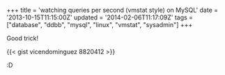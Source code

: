 +++
title = 'watching queries per second (vmstat style) on MySQL'
date = '2013-10-15T11:15:00Z'
updated = '2014-02-06T11:17:09Z'
tags = ["database", "ddbb", "mysql", "linux", "vmstat", "sysadmin"]
+++

Good trick!

{{< gist vicendominguez 8820412 >}}

:D
